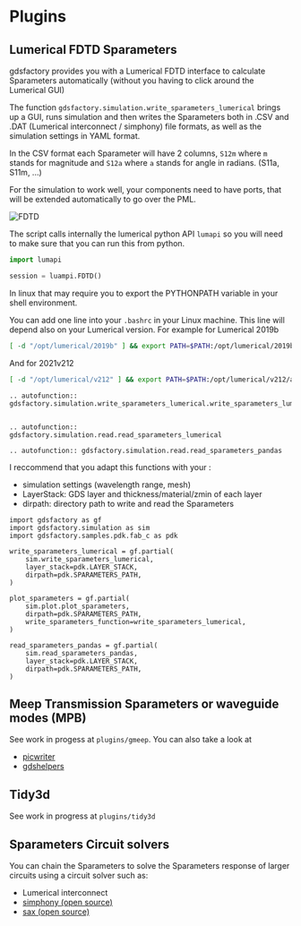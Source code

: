 # Plugins

## Lumerical FDTD Sparameters

gdsfactory provides you with a Lumerical FDTD interface to calculate Sparameters automatically (without you having to click around the Lumerical GUI)

The function `gdsfactory.simulation.write_sparameters_lumerical` brings up a GUI, runs simulation and then writes the Sparameters both in .CSV and .DAT (Lumerical interconnect / simphony) file formats, as well as the simulation settings in YAML format.

In the CSV format each Sparameter will have 2 columns, `S12m` where `m` stands for magnitude and `S12a` where `a` stands for angle in radians. (S11a, S11m, ...)

For the simulation to work well, your components need to have ports, that will be extended automatically to go over the PML.

![FDTD](https://i.imgur.com/dHAzZRw.png)

The script calls internally the lumerical python API `lumapi` so you will need to make sure that you can run this from python.

```python
import lumapi

session = luampi.FDTD()
```

In linux that may require you to export the PYTHONPATH variable in your shell environment.

You can add one line into your `.bashrc` in your Linux machine. This line will depend also on your Lumerical version. For example for Lumerical 2019b

```bash
[ -d "/opt/lumerical/2019b" ] && export PATH=$PATH:/opt/lumerical/2019b/bin && export PYTHONPATH=/opt/lumerical/2019b/api/python
```

And for 2021v212

```bash
[ -d "/opt/lumerical/v212" ] && export PATH=$PATH:/opt/lumerical/v212/api/python/bin && export PYTHONPATH=/opt/lumerical/v212/api/python
```

```eval_rst
.. autofunction:: gdsfactory.simulation.write_sparameters_lumerical.write_sparameters_lumerical
```

```eval_rst

.. autofunction:: gdsfactory.simulation.read.read_sparameters_lumerical
```

```eval_rst
.. autofunction:: gdsfactory.simulation.read.read_sparameters_pandas
```

I reccommend that you adapt this functions with your :

- simulation settings (wavelength range, mesh)
- LayerStack: GDS layer and thickness/material/zmin of each layer
- dirpath: directory path to write and read the Sparameters

```function
import gdsfactory as gf
import gdsfactory.simulation as sim
import gdsfactory.samples.pdk.fab_c as pdk

write_sparameters_lumerical = gf.partial(
    sim.write_sparameters_lumerical,
    layer_stack=pdk.LAYER_STACK,
    dirpath=pdk.SPARAMETERS_PATH,
)

plot_sparameters = gf.partial(
    sim.plot.plot_sparameters,
    dirpath=pdk.SPARAMETERS_PATH,
    write_sparameters_function=write_sparameters_lumerical,
)

read_sparameters_pandas = gf.partial(
    sim.read_sparameters_pandas,
    layer_stack=pdk.LAYER_STACK,
    dirpath=pdk.SPARAMETERS_PATH,
)

```

## Meep Transmission Sparameters or waveguide modes (MPB)

See work in progess at `plugins/gmeep`. You can also take a look at

- [picwriter](https://github.com/DerekK88/PICwriter)
- [gdshelpers](https://github.com/HelgeGehring/gdshelpers)

## Tidy3d

See work in progress at `plugins/tidy3d`

## Sparameters Circuit solvers

You can chain the Sparameters to solve the Sparameters response of larger circuits using a circuit solver such as:

- Lumerical interconnect
- [simphony (open source)](https://simphonyphotonics.readthedocs.io/en/latest/)
- [sax (open source)](https://sax.readthedocs.io/en/latest/index.html)
